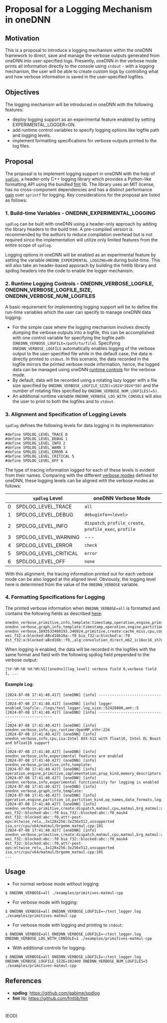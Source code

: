 # Proposal for a Logging Mechanism in oneDNN

## Motivation

This is a proposal to introduce a logging mechanism within the oneDNN framework to direct, save and manage the verbose outputs generated from oneDNN into user-specified logs.
Presently, oneDNN in the verbose mode prints all information directly to the console using `stdout` - with a logging mechanism, the user will be able to create custom logs by controlling what and how verbose information is saved in the user-specified logfiles. 

## Objectives 
The logging mechanism will be introduced in oneDNN with the following features:
- deploy logging support as an experimental feature enabled by setting EXPERIMENTAL_LOGGER=ON. 
- add runtime control variables to specify logging options like logfile path and logging levels.
- implement formatting specifications for verbose outputs printed to the log files. 

## Proposal
The proposal is to implement logging support in oneDNN with the help of [`spdlog`]((https://github.com/gabime/spdlog)), a header-only C++ logging library which provides a Python-like formatting API using the bundled [fmt](https://github.com/fmtlib/fmt) lib. The library uses an MIT license, has no cross-component dependencies and has a distinct performance [gain](https://github.com/gabime/spdlog/tree/v1.x?tab=readme-ov-file#benchmarks) over `sprintf` for logging. Key considerations for the proposal are listed as follows:

### 1. Build-time Variables - ONEDNN_EXPERIMENTAL_LOGGING 
`spdlog` can be built with oneDNN using a header-only approach by adding the library headers to the build tree. A pre-compiled version is recommended by the authors to reduce compilation overhead but is not required since the implementation will utilize only limited features from the entire scope of `spdlog`. 

Logging options in oneDNN will be enabled as an experimental feature by setting the variable `ONEDNN_EXPERIMENTAL_LOGGING=ON` during build-time. This will also take an header-based apporach by building the fmtlib library and spdlog headers into the code to enable the logger mechanism.

### 2. Runtime Logging Controls - ONEDNN_VERBOSE_LOGFILE, ONEDNN_VERBOSE_LOGFILE_SIZE, ONEDNN_VERBOSE_NUM_LOGFILES 
A basic requirement for implementing logging support will be to define the run-time variables which the user can specify to manage oneDNN data logging: 
- For the simple case where the logging mechanism involves directly dumping the verbose outputs into a logfile, this can be accomplished with one control variable for specifying the logfile path (`ONEDNN_VERBOSE_LOGFILE=/path/to/file`).
Specifying `ONEDNN_VERBOSE_LOGFILE` automatically enables logging of the verbose output to the user-specified file while in the default case, the data is directly printed to `stdout`.
In this scenario, the data recorded in the logfile mirrors the printed verbose mode information, hence, the logged data can be managed using oneDNN [runtime controls](https://uxlfoundation.github.io/oneDNN/dev_guide_verbose.html?highlight=onednn_verbose#run-time-controls) for the verbose mode.
- By default, data will be recorded using a rotating lazy logger with a file size specified by `ONEDNN_VERBOSE_LOGFILE_SIZE(=1024*1024*50)` and the number of rotating files specified by `ONEDNN_VERBOSE_NUM_LOGFILES(=5)`.
- An additional runtime variable `ONEDNN_VERBOSE_LOG_WITH_CONSOLE` will also the user to print to both the logfiles and to `stdout`. 

### 3. Alignment and Specification of Logging Levels
`spdlog` defines the following levels for data logging in its implementation:
```
#define SPDLOG_LEVEL_TRACE 0
#define SPDLOG_LEVEL_DEBUG 1
#define SPDLOG_LEVEL_INFO 2
#define SPDLOG_LEVEL_WARN 3
#define SPDLOG_LEVEL_ERROR 4
#define SPDLOG_LEVEL_CRITICAL 5
#define SPDLOG_LEVEL_OFF 6 
```

The type of tracing information logged for each of these levels is evident from their names. Comparing with the different [verbose modes](https://uxlfoundation.github.io/oneDNN/dev_guide_verbose.html?highlight=onednn_verbose#run-time-controls) defined for oneDNN, these logging levels can be aligned with the verbose modes as follows:

|   | `spdlog` Level        | oneDNN Verbose Mode                                              |
|---|-----------------------|------------------------------------------------------------------|
| 0 | SPDLOG_LEVEL_TRACE    | `all`                                                            |
| 1 | SPDLOG_LEVEL_DEBUG    | `debuginfo=<level>`                                              |
| 2 | SPDLOG_LEVEL_INFO     | `dispatch`, `profile_create`, `profile_exec`, `profile`          |
| 3 | SPDLOG_LEVEL_WARNING  | ---                                                              |
| 4 | SPDLOG_LEVEL_ERROR    | `check`                                                          |
| 5 | SPDLOG_LEVEL_CRITICAL | `error`                                                          |
| 6 | SPDLOG_LEVEL_OFF      | `none`                                                           |

With this alignment, the tracing information printed out for each verbose mode can be also logged at the aligned level. Obviously, the logging level here is determined from the value of the `ONEDNN_VERBOSE` variable. 

### 4. Formatting Specifications for Logging
The printed verbose information when `ONEDNN_VERBOSE=all` is formatted and contains the following fields as described [here](https://uxlfoundation.github.io/oneDNN/dev_guide_verbose.html#decrypting-the-output):
```
onednn_verbose,primitive,info,template:timestamp,operation,engine,primitive,implementation,prop_kind,memory_descriptors,attributes,auxiliary,problem_desc,exec_time
onednn_verbose,graph,info,template:timestamp,operation,engine,partition_id,partition_kind,op_names,data_formats,logical_tensors,fpmath_mode,backend,exec_time
onednn_verbose,1693533460193.346924,primitive,create:cache_miss,cpu,convolution,jit:avx512_core,forward_training,src_f32:a:blocked:aBcd16b::f0 wei_f32:a:blocked:ABcd16b16a::f0 bia_f32:a:blocked:a::f0 dst_f32:a:blocked:aBcd16b::f0,,alg:convolution_direct,mb2_ic16oc16_ih7oh7kh5sh1dh0ph2_iw7ow7kw5sw1dw0pw2,0.709961
```

When logging is enabled, the data will be recorded in the logfiles with the same format and field with the following spdlog field prepended to the verbose output:

```
[%Y-%M-%D %H:%M:%S][onednn][log_level] verbose field 0,verbose field 1, ...
```

#### Example Log:
```
[2024-07-08 17:41:40.417] [oneDNN] [info] -------------------------------------------------
[2024-07-08 17:41:40.417] [oneDNN] [info] logger enabled,logfile:./logs/test_logger.log,size::52428800,amt::5
[2024-07-08 17:41:40.417] [oneDNN] [info] -------------------------------------------------
...
[2024-07-08 17:41:40.427] [oneDNN] [info] onednn_verbose,info,cpu,runtime:OpenMP,nthr:224
[2024-07-08 17:41:40.427] [oneDNN] [info] onednn_verbose,info,cpu,isa:Intel AVX-512 with float16, Intel DL Boost and bfloat16 support 
...
[2024-07-08 17:41:40.427] [oneDNN] [info] onednn_verbose,info,experimental features are enabled
[2024-07-08 17:41:40.427] [oneDNN] [info] onednn_verbose,primitive,info,template:
[2024-07-08 17:41:40.427] [oneDNN] [info] operation,engine,primitive,implementation,prop_kind,memory_descriptors,attributes,auxiliary,problem_desc,exec_time
[2024-07-08 17:41:40.427] [oneDNN] [info] onednn_verbose,info,experimental functionality for logging is enabled
[2024-07-08 17:41:40.427] [oneDNN] [info] onednn_verbose,graph,info,template:
[2024-07-08 17:41:40.427] [oneDNN] [info] operation,engine,partition_id,partition_kind,op_names,data_formats,logical_tensors,fpmath_mode,backend,exec_time
[2024-07-08 17:41:40.427] [oneDNN] [info] onednn_verbose,primitive,create:dispatch,matmul,cpu,matmul,brg_matmul:avx10_1_512_amx_fp16,undef,src_f32::blocked:abc::f0 wei_f32::blocked:abc::f0 bia_f32::blocked:abc::f0_mask4 dst_f32::blocked:abc::f0,attr-post-ops:eltwise_relu,,3x128x256:3x256x512,unsupported isa,src/cpu/x64/matmul/brgemm_matmul.cpp:101
[2024-07-08 17:41:40.427] [oneDNN] [info] onednn_verbose,primitive,create:dispatch,matmul,cpu,matmul,brg_matmul:avx10_1_512_amx,undef,src_f32::blocked:abc::f0 wei_f32::blocked:abc::f0 bia_f32::blocked:abc::f0_mask4 dst_f32::blocked:abc::f0,attr-post-ops:eltwise_relu,,3x128x256:3x256x512,unsupported isa,src/cpu/x64/matmul/brgemm_matmul.cpp:101
...
```

## Usage
- For normal verbose mode without logging:
```
$ ONEDNN_VERBOSE=all ./examples/primitives-matmul-cpp
```
- For verbose mode with logging:
```
$ ONEDNN_VERBOSE=all ONEDNN_VERBOSE_LOGFILE=~/test_logger.log ./examples/primitives-matmul-cpp
```
- For verbose mode with logging and printing to `stdout`:
```
$ ONEDNN_VERBOSE=all ONEDNN_VERBOSE_LOGFILE=~/test_logger.log ONEDNN_VERBOSE_LOG_WITH_CONSOLE=1 ./examples/primitives-matmul-cpp
```
- With additional controls for logging:
```
$ ONEDNN_VERBOSE=all ONEDNN_VERBOSE_LOGFILE=~/test_logger.log ONEDNN_VERBOSE_LOGFILE_SIZE=102400 ONEDNN_VERBOSE_NUM_LOGFILES=5 ./examples/primitives-matmul-cpp
```

## References

- **spdlog**: https://github.com/gabime/spdlog
- **fmt** lib: https://github.com/fmtlib/fmt 

#
(EOD)
